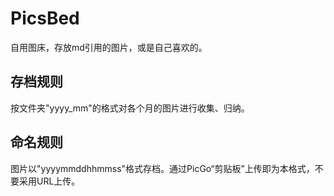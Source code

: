 # PicsBed
自用图床，存放md引用的图片，或是自己喜欢的。
## 存档规则
按文件夹"yyyy_mm"的格式对各个月的图片进行收集、归纳。
## 命名规则
图片以"yyyymmddhhmmss"格式存档。通过PicGo“剪贴板”上传即为本格式，不要采用URL上传。
